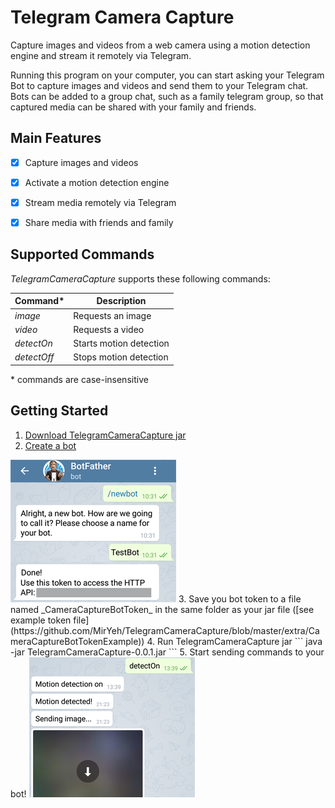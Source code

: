 # Telegram Camera Capture

Capture images and videos from a web camera using a motion detection engine and stream it remotely via Telegram.

Running this program on your computer, you can start asking your Telegram Bot to capture images and videos and send them to your Telegram chat. Bots can be added to a group chat, such as a family telegram group, so that captured media can be shared with your family and friends.



## Main Features

- [x] Capture images and videos
- [x] Activate a motion detection engine
- [x] Stream media remotely via Telegram
- [x] Share media with friends and family




## Supported Commands

_TelegramCameraCapture_ supports these following commands:

Command*	| Description
------------|-------------
_image_		| Requests an image
_video_		| Requests a video
_detectOn_	| Starts motion detection
_detectOff_ | Stops motion detection

\* commands are case-insensitive




## Getting Started

1. [Download TelegramCameraCapture jar](https://github.com/MirYeh/TelegramCameraCapture/raw/master/extra/TelegramCameraCapture-0.0.1.jar)
2. [Create a bot](https://web.telegram.org/#/im?p=@BotFather)

<img src="https://github.com/MirYeh/TelegramCameraCapture/blob/master/extra/screenshots/small-create-bot.png" alt="screenshot" title="create bot">
3. Save you bot token to a file named _CameraCaptureBotToken_ in the same folder as your jar file ([see example token file](https://github.com/MirYeh/TelegramCameraCapture/blob/master/extra/CameraCaptureBotTokenExample))
4. Run TelegramCameraCapture jar
```
java -jar TelegramCameraCapture-0.0.1.jar
```
5. Start sending commands to your bot!


<img src="https://github.com/MirYeh/TelegramCameraCapture/blob/master/extra/screenshots/small-detect-on-off-command.png" alt="screenshot" title="detectOn command">





